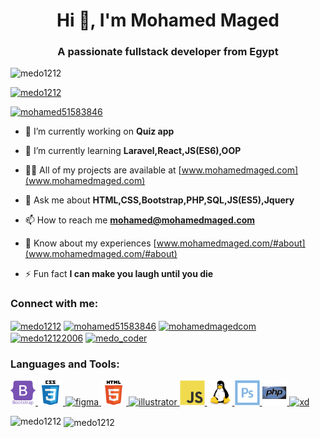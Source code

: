 <h1 align="center">Hi 👋, I'm Mohamed Maged</h1>
<h3 align="center">A passionate fullstack developer from Egypt</h3>

<p align="left"> <img src="https://komarev.com/ghpvc/?username=medo1212&label=Profile%20views&color=0e75b6&style=flat" alt="medo1212" /> </p>

<p align="left"> <a href="https://github.com/ryo-ma/github-profile-trophy"><img src="https://github-profile-trophy.vercel.app/?username=medo1212" alt="medo1212" /></a> </p>

<p align="left"> <a href="https://twitter.com/mohamed51583846" target="blank"><img src="https://img.shields.io/twitter/follow/mohamed51583846?logo=twitter&style=for-the-badge" alt="mohamed51583846" /></a> </p>

- 🔭 I’m currently working on **Quiz app**

- 🌱 I’m currently learning **Laravel,React,JS(ES6),OOP**

- 👨‍💻 All of my projects are available at [www.mohamedmaged.com](www.mohamedmaged.com)

- 💬 Ask me about **HTML,CSS,Bootstrap,PHP,SQL,JS(ES5),Jquery**

- 📫 How to reach me **mohamed@mohamedmaged.com**

- 📄 Know about my experiences [www.mohamedmaged.com/#about](www.mohamedmaged.com/#about)

- ⚡ Fun fact **I can make you laugh until you die**

<h3 align="left">Connect with me:</h3>
<p align="left">
<a href="https://codepen.io/medo1212" target="blank"><img align="center" src="https://raw.githubusercontent.com/rahuldkjain/github-profile-readme-generator/master/src/images/icons/Social/codepen.svg" alt="medo1212" height="30" width="40" /></a>
<a href="https://twitter.com/mohamed51583846" target="blank"><img align="center" src="https://raw.githubusercontent.com/rahuldkjain/github-profile-readme-generator/master/src/images/icons/Social/twitter.svg" alt="mohamed51583846" height="30" width="40" /></a>
<a href="https://linkedin.com/in/mohamedmagedcom" target="blank"><img align="center" src="https://raw.githubusercontent.com/rahuldkjain/github-profile-readme-generator/master/src/images/icons/Social/linked-in-alt.svg" alt="mohamedmagedcom" height="30" width="40" /></a>
<a href="https://fb.com/medo12122006" target="blank"><img align="center" src="https://raw.githubusercontent.com/rahuldkjain/github-profile-readme-generator/master/src/images/icons/Social/facebook.svg" alt="medo12122006" height="30" width="40" /></a>
<a href="https://instagram.com/medo_coder" target="blank"><img align="center" src="https://raw.githubusercontent.com/rahuldkjain/github-profile-readme-generator/master/src/images/icons/Social/instagram.svg" alt="medo_coder" height="30" width="40" /></a>
</p>

<h3 align="left">Languages and Tools:</h3>
<p align="left"> <a href="https://getbootstrap.com" target="_blank" rel="noreferrer"> <img src="https://raw.githubusercontent.com/devicons/devicon/master/icons/bootstrap/bootstrap-plain-wordmark.svg" alt="bootstrap" width="40" height="40"/> </a> <a href="https://www.w3schools.com/css/" target="_blank" rel="noreferrer"> <img src="https://raw.githubusercontent.com/devicons/devicon/master/icons/css3/css3-original-wordmark.svg" alt="css3" width="40" height="40"/> </a> <a href="https://www.figma.com/" target="_blank" rel="noreferrer"> <img src="https://www.vectorlogo.zone/logos/figma/figma-icon.svg" alt="figma" width="40" height="40"/> </a> <a href="https://www.w3.org/html/" target="_blank" rel="noreferrer"> <img src="https://raw.githubusercontent.com/devicons/devicon/master/icons/html5/html5-original-wordmark.svg" alt="html5" width="40" height="40"/> </a> <a href="https://www.adobe.com/in/products/illustrator.html" target="_blank" rel="noreferrer"> <img src="https://www.vectorlogo.zone/logos/adobe_illustrator/adobe_illustrator-icon.svg" alt="illustrator" width="40" height="40"/> </a> <a href="https://developer.mozilla.org/en-US/docs/Web/JavaScript" target="_blank" rel="noreferrer"> <img src="https://raw.githubusercontent.com/devicons/devicon/master/icons/javascript/javascript-original.svg" alt="javascript" width="40" height="40"/> </a> <a href="https://www.linux.org/" target="_blank" rel="noreferrer"> <img src="https://raw.githubusercontent.com/devicons/devicon/master/icons/linux/linux-original.svg" alt="linux" width="40" height="40"/> </a> <a href="https://www.photoshop.com/en" target="_blank" rel="noreferrer"> <img src="https://raw.githubusercontent.com/devicons/devicon/master/icons/photoshop/photoshop-line.svg" alt="photoshop" width="40" height="40"/> </a> <a href="https://www.php.net" target="_blank" rel="noreferrer"> <img src="https://raw.githubusercontent.com/devicons/devicon/master/icons/php/php-original.svg" alt="php" width="40" height="40"/> </a> <a href="https://www.adobe.com/products/xd.html" target="_blank" rel="noreferrer"> <img src="https://cdn.worldvectorlogo.com/logos/adobe-xd.svg" alt="xd" width="40" height="40"/> </a> </p>

<p><img align="left" src="https://github-readme-stats.vercel.app/api/top-langs?username=medo1212&show_icons=true&locale=en&layout=compact" alt="medo1212" /></p>

<p>&nbsp;<img align="center" src="https://github-readme-stats.vercel.app/api?username=medo1212&show_icons=true&locale=en" alt="medo1212" /></p>
